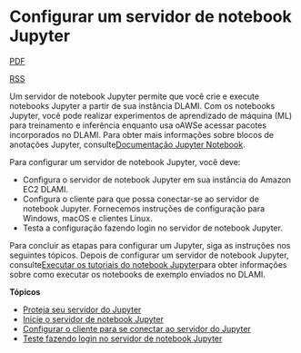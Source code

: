 # Configurar um servidor de notebook Jupyter

[PDF](https://docs.aws.amazon.com/pt_br/dlami/latest/devguide/dlami-dg.pdf#setup-jupyter)

[RSS](https://docs.aws.amazon.com/pt_br/dlami/latest/devguide/aws-dlami-devguide-updates.rss)



Um servidor de notebook Jupyter permite que você crie e execute notebooks Jupyter a partir de sua instância DLAMI. Com os notebooks Jupyter, você pode realizar experimentos de aprendizado de máquina (ML) para treinamento e inferência enquanto usa oAWSe acessar pacotes incorporados no DLAMI. Para obter mais informações sobre blocos de anotações Jupyter, consulte[Documentação Jupyter Notebook](https://jupyter-notebook.readthedocs.io/en/latest/notebook.html).

Para configurar um servidor de notebook Jupyter, você deve:

- Configura o servidor de notebook Jupyter em sua instância do Amazon EC2 DLAMI.
- Configura o cliente para que possa conectar-se ao servidor de notebook Jupyter. Fornecemos instruções de configuração para Windows, macOS e clientes Linux.
- Testa a configuração fazendo login no servidor de notebook Jupyter.

Para concluir as etapas para configurar um Jupyter, siga as instruções nos seguintes tópicos. Depois de configurar um servidor de notebook Jupyter, consulte[Executar os tutoriais do notebook Jupyter](https://docs.aws.amazon.com/pt_br/dlami/latest/devguide/tutorial-jupyter.html)para obter informações sobre como executar os notebooks de exemplo enviados no DLAMI.

**Tópicos**

- [Proteja seu servidor do Jupyter](https://docs.aws.amazon.com/pt_br/dlami/latest/devguide/setup-jupyter-config.html)
- [Inicie o servidor de notebook Jupyter](https://docs.aws.amazon.com/pt_br/dlami/latest/devguide/setup-jupyter-start-server.html)
- [Configurar o cliente para se conectar ao servidor do Jupyter](https://docs.aws.amazon.com/pt_br/dlami/latest/devguide/setup-jupyter-configure-client.html)
- [Teste fazendo login no servidor de notebook Jupyter](https://docs.aws.amazon.com/pt_br/dlami/latest/devguide/setup-jupyter-login.html)